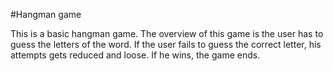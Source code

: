 #Hangman game

This is a basic hangman game. The overview of this game is the user has to guess the letters of the word. If the user fails to guess the correct letter, his attempts gets reduced and loose. If he wins, the game ends.